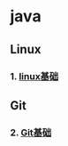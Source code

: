 # java

## Linux

### 1. [linux基础](https://github.com/holyholic704/oh_java/blob/master/linux.md)

## Git

### 2. [Git基础](https://github.com/holyholic704/oh_java/blob/master/Git.md)
